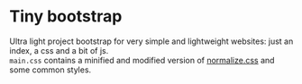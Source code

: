 # Tiny bootstrap
Ultra light project bootstrap for very simple and lightweight websites: just an index, a css and a bit of js.
<br>
<code>main.css</code> contains a minified and modified version of <a href="https://github.com/necolas/normalize.css">normalize.css</a> and some common styles.
